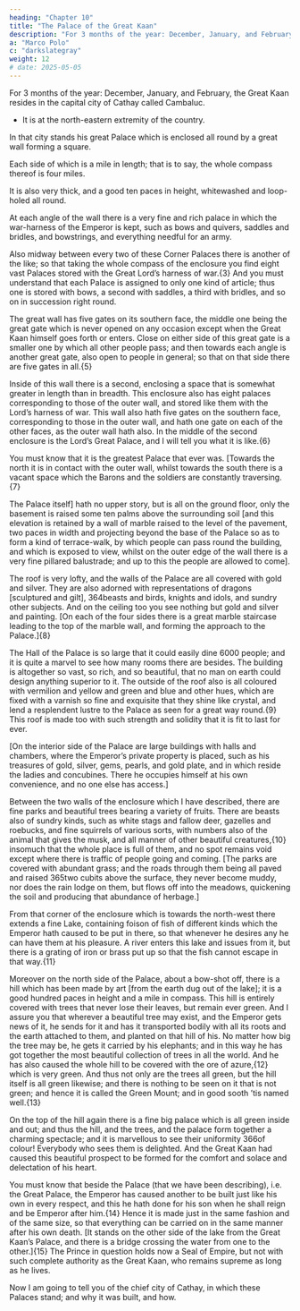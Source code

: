 ```yaml
---
heading: "Chapter 10"
title: "The Palace of the Great Kaan"
description: "For 3 months of the year: December, January, and February, the Great Kaan resides in the capital city of Cathay called Cambaluc"
a: "Marco Polo"
c: "darkslategray"
weight: 12
# date: 2025-05-05
---
```




For 3 months of the year: December, January, and February, the Great Kaan resides in the capital city of Cathay called Cambaluc.
- It is at the north-eastern extremity of the country.

In that city stands his great Palace which is enclosed all round by a great wall forming a square.

Each side of which is a mile in length; that is to say, the whole compass thereof is four miles.

It is also very thick, and a good ten paces in height, whitewashed and loop-holed all round.

At each angle of the wall there is a very fine and rich palace in which the war-harness of the Emperor is kept, such as bows and quivers, saddles and bridles, and bowstrings, and everything needful for an army.

Also midway between every two of these Corner Palaces there is another of the like; so that taking the whole compass of the enclosure you find eight vast Palaces stored with the Great Lord’s harness of war.{3} And you must understand that each Palace is assigned to only one kind of article; thus one is stored with bows, a second with saddles, a third with bridles, and so on in succession right round.

The great wall has five gates on its southern face, the middle one being the great gate which is never opened on any occasion except when the Great Kaan himself goes forth or enters. Close on either side of this great gate is a smaller one by which all other people pass; and then towards each angle is another great gate, also open to people in general; so that on that side there are five gates in all.{5}

Inside of this wall there is a second, enclosing a space that is somewhat greater in length than in breadth. This enclosure also has eight palaces corresponding to those of the outer wall, and stored like them with the Lord’s harness of war. This wall also hath five gates on the southern face, corresponding to those in the outer wall, and hath one gate on each of the other faces, as the outer wall hath also. In the middle of the second enclosure is the Lord’s Great Palace, and I will tell you what it is like.{6}

You must know that it is the greatest Palace that ever was. [Towards the north it is in contact with the outer wall, whilst towards the south there is a vacant space which the Barons and the soldiers are constantly traversing.{7} 

The Palace itself] hath no upper story, but is all on the ground floor, only the basement is raised some ten palms above the surrounding soil [and this elevation is retained by a wall of marble raised to the level of the pavement, two paces in width and projecting beyond the base of the Palace so as to form a kind of terrace-walk, by which people can pass round the building, and which is exposed to view, whilst on the outer edge of the wall there is a very fine pillared balustrade; and up to this the people are allowed to come].

The roof is very lofty, and the walls of the Palace are all covered with gold and silver. They are also adorned with representations of dragons [sculptured and gilt], 364beasts and birds, knights and idols, and sundry other subjects. And on the ceiling too you see nothing but gold and silver and painting. [On each of the four sides there is a great marble staircase leading to the top of the marble wall, and forming the approach to the Palace.]{8}

The Hall of the Palace is so large that it could easily dine 6000 people; and it is quite a marvel to see how many rooms there are besides. The building is altogether so vast, so rich, and so beautiful, that no man on earth could design anything superior to it. The outside of the roof also is all coloured with vermilion and yellow and green and blue and other hues, which are fixed with a varnish so fine and exquisite that they shine like crystal, and lend a resplendent lustre to the Palace as seen for a great way round.{9} This roof is made too with such strength and solidity that it is fit to last for ever.

[On the interior side of the Palace are large buildings with halls and chambers, where the Emperor’s private property is placed, such as his treasures of gold, silver, gems, pearls, and gold plate, and in which reside the ladies and concubines. There he occupies himself at his own convenience, and no one else has access.]

Between the two walls of the enclosure which I have described, there are fine parks and beautiful trees bearing a variety of fruits. There are beasts also of sundry kinds, such as white stags and fallow deer, gazelles and roebucks, and fine squirrels of various sorts, with numbers also of the animal that gives the musk, and all manner of other beautiful creatures,{10} insomuch that the whole place is full of them, and no spot remains void except where there is traffic of people going and coming. [The parks are covered with abundant grass; and the roads through them being all paved and raised 365two cubits above the surface, they never become muddy, nor does the rain lodge on them, but flows off into the meadows, quickening the soil and producing that abundance of herbage.]

From that corner of the enclosure which is towards the north-west there extends a fine Lake, containing foison of fish of different kinds which the Emperor hath caused to be put in there, so that whenever he desires any he can have them at his pleasure. A river enters this lake and issues from it, but there is a grating of iron or brass put up so that the fish cannot escape in that way.{11}

Moreover on the north side of the Palace, about a bow-shot off, there is a hill which has been made by art [from the earth dug out of the lake]; it is a good hundred paces in height and a mile in compass. This hill is entirely covered with trees that never lose their leaves, but remain ever green. And I assure you that wherever a beautiful tree may exist, and the Emperor gets news of it, he sends for it and has it transported bodily with all its roots and the earth attached to them, and planted on that hill of his. No matter how big the tree may be, he gets it carried by his elephants; and in this way he has got together the most beautiful collection of trees in all the world. And he has also caused the whole hill to be covered with the ore of azure,{12} which is very green. And thus not only are the trees all green, but the hill itself is all green likewise; and there is nothing to be seen on it that is not green; and hence it is called the Green Mount; and in good sooth ’tis named well.{13}

On the top of the hill again there is a fine big palace which is all green inside and out; and thus the hill, and the trees, and the palace form together a charming spectacle; and it is marvellous to see their uniformity 366of colour! Everybody who sees them is delighted. And the Great Kaan had caused this beautiful prospect to be formed for the comfort and solace and delectation of his heart.

You must know that beside the Palace (that we have been describing), i.e. the Great Palace, the Emperor has caused another to be built just like his own in every respect, and this he hath done for his son when he shall reign and be Emperor after him.{14} Hence it is made just in the same fashion and of the same size, so that everything can be carried on in the same manner after his own death. [It stands on the other side of the lake from the Great Kaan’s Palace, and there is a bridge crossing the water from one to the other.]{15} The Prince in question holds now a Seal of Empire, but not with such complete authority as the Great Kaan, who remains supreme as long as he lives.

Now I am going to tell you of the chief city of Cathay, in which these Palaces stand; and why it was built, and how.